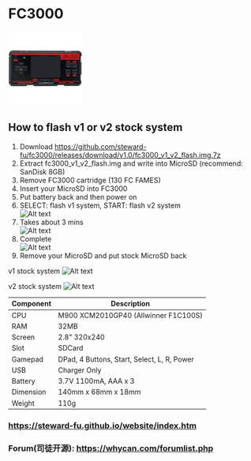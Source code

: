 # FC3000
![Alt text](imgs/main.jpg)

## How to flash v1 or v2 stock system
1. Download https://github.com/steward-fu/fc3000/releases/download/v1.0/fc3000_v1_v2_flash.img.7z
2. Extract fc3000_v1_v2_flash.img and write into MicroSD (recommend: SanDisk 8GB)
3. Remove FC3000 cartridge (130 FC FAMES)
4. Insert your MicroSD into FC3000
5. Put battery back and then power on
6. SELECT: flash v1 system, START: flash v2 system  
![Alt text](https://steward-fu.github.io/website/handheld/fc3000/v1v2_flash/4.jpg)
7. Takes about 3 mins  
![Alt text](https://steward-fu.github.io/website/handheld/fc3000/v1v2_flash/6.jpg)
8. Complete  
![Alt text](https://steward-fu.github.io/website/handheld/fc3000/v1v2_flash/8.jpg)
9. Remove your MicroSD and put stock MicroSD back  
  
v1 stock system
![Alt text](https://steward-fu.github.io/website/handheld/fc3000/v1v2_flash/10.jpg)
  
v2 stock system
![Alt text](https://steward-fu.github.io/website/handheld/fc3000/v1v2_flash/11.jpg)
  
  
|Component|Description                                |
|---------|-------------------------------------------|
|CPU      |M900 XCM2010GP40 (Allwinner F1C100S)       |
|RAM      |32MB                                       |
|Screen   |2.8" 320x240                               |
|Slot     |SDCard                                     |
|Gamepad  |DPad, 4 Buttons, Start, Select, L, R, Power|
|USB      |Charger Only                               |
|Battery  |3.7V 1100mA, AAA x 3                       |
|Dimension|140mm x 68mm x 18mm                        |
|Weight   |110g                                       |

### https://steward-fu.github.io/website/index.htm
### Forum(司徒开源): https://whycan.com/forumlist.php

